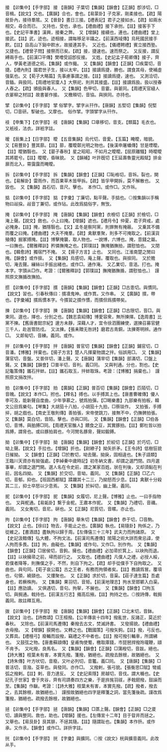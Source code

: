 <!-- { "loadSidebar": true } -->
接	【卯集中】【手字部】	接	【唐韻】子葉切【集韻】【韻會】【正韻】卽涉切，□音楫。【說文】交也。【廣韻】合也，會也。【易蒙卦】子克家，剛柔接也。【疏】陽居卦內，接待羣隂。又【晉卦】晝日三接。【禮表記】君子之接如水。【疏】如兩水相交，尋合而已。　又持也，受也，承也。【禮曲禮】接下承弣。【註】接客手下也。【史記平準書】漢興，接秦之弊。　又【增韻】接續也，連也。【禮曲禮】堂上接武。【註】武，迹也。迹相接，謂每移足半躡之。【前漢西域傳】烏秅國民接手飮。【註】自高山下谿中飮水，故接連其手。　又近也。【儀禮聘禮】賓立接西塾。　又捷也。【禮曾子問】接祭而已矣。【疏】接，捷速也。速而祭之。　又反接，謂反縛兩手也。【前漢□平傳】樊噲受詔卽反接。　又姓。【史記孟子荀卿傳】接子，齊人，學黃老道德之術。【集韻】或作擑。　又【集韻】【韻會】【正韻】□疾葉切，音捷。【禮內則】國君世子生，接以太牢。【註】接讀爲捷，勝也。謂食其母，使補虛强氣也。又【荀子大略篇】先事慮事謂之接。【註】接讀爲捷，速也。　又測洽切，音鍤。與扱同。【周禮地官廩人】大祭祀，則共其接盛。【註】接讀爲扱。扱以授春人舂之。【疏】頒扱與春人。　又【集韻】色甲切，音霎。與翣同。【周禮天官縫人衣翣柳之材註】故書翣作接。　又檄頰切，音協。與挾同。亦持也。

揅	【卯集中】【手字部】	揅	俗揅字。揅字从幵作。【唐韻】五堅切【集韻】倪堅切，□音研。揧破也。又摩也。　俗作揅。字頭揅字从幵作。

衼	【申集下】【衣字部】	衼	【唐韻】【集韻】□章移切，音支。【類篇】毛衣也。　又衹衼，法衣。詳衹字註。

暧	【辰集上】【日字部】	曖	【五音集韻】烏代切，音愛。【玉篇】晻曖，暗貌。　又【易豐卦】豐其蔀。【註】蔀，覆曖鄣光明之物也。【後漢申屠蟠傳】甘是堙曖。【註】曖猶翳也。　又【晏子春秋】星之昭昭，不如月之曖曖。【屈原離騷】時曖曖其將罷兮。【註】曖曖，昏昧貌。　又【韻補】叶許旣切【王延壽魯靈光殿賦】排金扉而北入，霄靄靄而晻曖。

拆	【卯集中】【手字部】	拆	【集韻】【韻會】【正韻】□恥格切，音坼。裂也，開也。【易解卦】雷雨作，而百果草木皆甲拆。【疏】皆孚甲開拆，莫不解散也。　又毀也。　又【集韻】昌石切，音尺。擊也。　本作□。或作□。又作坼。

掂	【卯集中】【手字部】	掂	【字彙】丁廉切，點平聲。手掂也。◎按集韻以手稱物曰敁挅。敁音丁兼切，或作玷。此改爲掂俗字，無攷。

掩	【卯集中】【手字部】	掩	【唐韻】【集韻】【韻會】衣檢切【正韻】於檢切，□淹上聲。【說文】斂也。小上曰掩。【增韻】遮也。【禮月令】仲夏，君子齊戒，處必掩身。【註】掩，猶隱翳也。【又】孟冬是察阿黨，則罪無有掩蔽。　又乗其不備而覆之曰掩。【禮曲禮】大夫不掩羣。【疏】禽獸羣聚，則多不可掩取之。【前漢貨殖傳】掘冢搏掩。【註】博擊掩襲，取人物也。一說博，六博也。掩，意錢之屬。　一曰撫也。【爾雅釋訓】矜憐撫掩之也。【郭璞註】撫掩猶撫拍，謂慰恤也。　又閉也。【韓愈詩】獨宿門不掩。　又【揚子方言】止也。　又同也。江淮南楚之閒曰掩。【韻會】或作揜。　又【集韻】烏感切，庵上聲。覆取也。與揜同。　又於贍切，淹去聲。繅絲以手振出緒也。或作□。通作淹。　又乙業切，音浥。打也。掩本字。字頭从□作。考證：〔【爾雅釋訓】【郭璞註】撫掩猶撫揗，謂慰恤也。〕　謹照原文撫揗改撫拍。

掼	【卯集中】【手字部】	摜	【唐韻】【集韻】【韻會】【正韻】□古患切。與慣同。【說文】習也。引春秋傳曰：摜凟鬼神。或作貫。又作串。　又【廣韻】摜，帶也。【字彙補】摜爲慣本字。今摜習之摜作慣，而摜但爲摜帶矣。

揀	【卯集中】【手字部】	揀	【唐韻】【集韻】【韻會】【正韻】□古限切，音□。與柬同。選也，擇也，分別之也。【魏志袁紹傳】博愛容衆，無所揀擇。【逸周書】比黨不揀。【舊唐書懿宗紀】邊方未靜，深藉人才，宜令徐泗團練使，選揀召募官健三千人，赴邕管防戍。　又汰揀。【張耒贈无咎詩】磨君古靑銅，汰揀寄明辨。通作□。　又郞甸切，音練。義同。或作。

拌	【卯集中】【手字部】	拌	【唐韻】普官切【集韻】【韻會】【正韻】鋪官切，□音潘。【博雅】拌棄也。【揚子方言】楚人凡揮棄物謂之拌。俗誤用□。　又【集韻】蒲官切，音盤。又普伴切，潘上聲。又【唐韻】蒲旱切【集韻】部滿切，□盤上聲。又【集韻】【韻會】□普半切，音判。義□同。　又與判通。分也，割也。【史記龜策傳】鑴石拌蚌。【註】鑴石取玉，拌蚌取珠。考證：〔【博雅】捐棄也。〕　謹照原文捐改拌。 

拍	【卯集中】【手字部】	拍	【廣韻】【正韻】普百切【集韻】【韻會】匹陌切，□音魄。【說文】本作□。拊也。【釋名】搏也。以手搏其上也。【唐書曹確傳】優人李可及，能新聲自度曲，少年爭慕之，號爲拍彈。【□晹樂書】九部樂有拍板，韓文公目爲樂句。【琴集】大胡笳十八拍，小胡笳十九拍，□蔡琰作。　又拍張，手搏捽，胡之戲也。【南史王敬則傳】善拍張，宋帝使跳刀，接無不中，仍撫髀拍張。　又【集韻】莫白切，音陌。擊也。亦與□同。　又【集韻】【韻會】【正韻】□伯各切，音博。與胉膊□同。【周禮天官醢人】饋食之豆，其實豚拍。【註】鄭杜皆以拍爲膊，謂脅也。或曰豚拍肩也，今河閒名豚脅，聲如鍛鎛。

拗	【卯集中】【手字部】	拗	【唐韻】【集韻】【韻會】於絞切【正韻】於巧切，□坳上聲。【說文】手拉也。【增韻】折也。【尉繚子】拗矢折矛。【王令詩】低樹狂貌日摧拗。　又【韻會】【正韻】□於教切，坳去聲。拗戾，固相違也。【朱子語類】王臨川天資亦有拗强處。【李綽秦中歲時記】初冬納文書，却謂之選門閉。四月選事畢，却謂之選門開。選人名在令史前，謂之某家百姓。狀在判後，又却須黏在判前，因名四拗。　又【集韻】於交切，音坳。義同。　又【集韻】【正韻】□乙六切，音郁。抑也。【班固西都賦】蹂躪其十二三，乃拗怒而少息。【註】禽獸十分殺其二三，抑士卒怒以少息焉。　又【集韻】於糾切，幽上聲。義同。

抳	【卯集中】【手字部】	抳	【集韻】女履切，尼上聲。【博雅】止也。一曰手指物也。　又與柅通。【易姤卦】繫于金柅。王肅本作抳。　又【集韻】乃禮切，音禰。義同。　又女夷切，音尼。硏也。又【正韻】尼質切，音暱。亦止也。

拘	【卯集中】【手字部】	拘	【唐韻】舉朱切【集韻】【韻會】恭于切，□音駒。【說文】止也。【徐曰】物去，手能止之也。【廣韻】執也。【易隨卦】拘係之，乃從維之。【書酒誥】盡執拘以歸于周。【左傳僖三十三年】武夫力而拘諸原。　又【史記汲黯傳】弘大體，不拘文法。【前漢司馬遷傳】隂陽之術大詳而衆忌諱，使人拘而多畏。【註】拘，曲礙也。【集韻】或作句。又作□。別作佝。　又【集韻】【韻會】【正韻】□居侯切，音鉤。擁也。【禮曲禮】必加帚於箕上，以袂拘而退。【註】以袂擁帚之前，埽而郤行之。　又取也。【禮曲禮】凡僕人之禮，必授人綏，若僕者降等，則撫僕之手，不然，則自下拘之。【疏】却手從僕手下自拘取之。　又曲也。與句同。【荀子哀公篇】古之王者，有務而拘領者矣。【註】務讀爲冒。覆項也，句領，繞頸也。　又摟聚也。　又【正韻】求於切，音渠。【莊子達生篇】吾處身也，若橛株拘。　又【集韻】果羽切，音矩。【前漢地理志】拘水至邯鄲入白渠。【註】應劭讀。　又俱遇切，音句。拘挐，不展也。　又【集韻】【韻會】□拘玉切。與挶通。戟持也。【前漢五行志】撠高后掖。【註】拘持之也。◎按詩傳，戟挶義同。故註釋互用。 

拨	【卯集中】【手字部】	撥	【唐韻】【集韻】【韻會】【正韻】□北末切，音鉢。【說文】治也。【詩商頌】□王桓撥。【公羊傳哀十四年】撥亂世，反諸正，莫近於春秋。　又除也。【前漢司馬遷傳】秦撥去古文，焚滅詩書。　又發揚貌。【禮曲禮】衣毋撥。　又【增韻】捩開也。又轉之也。【戰國策】弓撥矢鉤。【註】撥，弓反也。　又葬具。【禮檀弓】廢輴而設撥，竊禮之不中者也。【註】撥可撥引輴車，所謂紼也。　又鼓弦之物。【唐書蘇頲傳】皇甫恂使蜀，檄取庫錢，市琵琶捍撥玲瓏鞭，頲不肯予。　又叱撥，良馬名。　又【集韻】【韻會】【正韻】□蒲襏切，音跋。絕也。【詩大雅】枝葉未有害，本實先撥。箋撥，猶絕也。疏撥去餘根，故猶絕也。　又【詩朱傳】叶方吠切，音廢。又叶必列切，音龞。義□同。　又【唐韻】【集韻】□普活切，音潑。芟草也。與發同。亦作□。　又撥剌，張弓貌。【張衡思□賦】彎威弧之撥剌。【註】剌，音力達反。　又【史記索隱】房越切，音伐。謂大楯也。【史記孔子世家】會于夾谷，齊有司請奏四方之樂，于是旍旄羽祓，矛戟劒撥，鼓譟而至。【集韻】作瞂。考證：〔【詩大雅】枝葉未有害，本實先撥。【疏】撥者，撥去之，去其餘根，故猶絕也。〕　謹按故猶絕也四字是釋箋之詞，當先箋後疏。謹改爲箋撥，猶絕也。疏撥去餘根，故猶絕也。 

拯	【卯集中】【手字部】	拯	【唐韻】【集韻】□蒸上聲。【韻會】【正韻】□之庱切，讀與整同。救也，助也。【增韻】援也。【左傳宣十二年】目于眢井而拯之。　又舉也。【易艮卦】艮其腓，不拯其隨。【註】隨謂趾也。【集韻】本作抍。或作承。又作氶。【韻會】或作□。詳抍字註。

挄	【卯集中】【手字部】	挄	【字彙】與擴同。◎按《說文》桄與擴音義同。此改从手。


